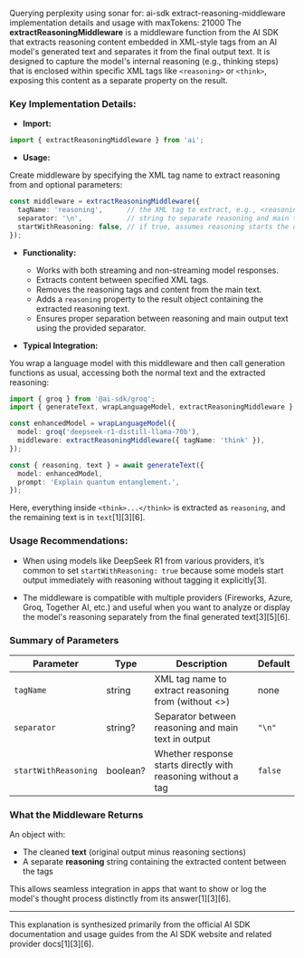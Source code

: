 Querying perplexity using sonar for: ai-sdk extract-reasoning-middleware implementation details and usage with maxTokens: 21000
The **extractReasoningMiddleware** is a middleware function from the AI SDK that extracts reasoning content embedded in XML-style tags from an AI model's generated text and separates it from the final output text. It is designed to capture the model's internal reasoning (e.g., thinking steps) that is enclosed within specific XML tags like `<reasoning>` or `<think>`, exposing this content as a separate property on the result.

### Key Implementation Details:

- **Import:**

```ts
import { extractReasoningMiddleware } from 'ai';
```

- **Usage:**

Create middleware by specifying the XML tag name to extract reasoning from and optional parameters:

```ts
const middleware = extractReasoningMiddleware({
  tagName: 'reasoning',      // the XML tag to extract, e.g., <reasoning>...</reasoning>
  separator: '\n',           // string to separate reasoning and main text in the final output (optional, default '\n')
  startWithReasoning: false, // if true, assumes reasoning starts the output without initial tag (optional)
});
```

- **Functionality:**

  - Works with both streaming and non-streaming model responses.
  - Extracts content between specified XML tags.
  - Removes the reasoning tags and content from the main text.
  - Adds a `reasoning` property to the result object containing the extracted reasoning text.
  - Ensures proper separation between reasoning and main output text using the provided separator.

- **Typical Integration:**

You wrap a language model with this middleware and then call generation functions as usual, accessing both the normal text and the extracted reasoning:

```ts
import { groq } from '@ai-sdk/groq';
import { generateText, wrapLanguageModel, extractReasoningMiddleware } from 'ai';

const enhancedModel = wrapLanguageModel({
  model: groq('deepseek-r1-distill-llama-70b'),
  middleware: extractReasoningMiddleware({ tagName: 'think' }),
});

const { reasoning, text } = await generateText({
  model: enhancedModel,
  prompt: 'Explain quantum entanglement.',
});
```

Here, everything inside `<think>...</think>` is extracted as `reasoning`, and the remaining text is in `text`[1][3][6].

### Usage Recommendations:

- When using models like DeepSeek R1 from various providers, it’s common to set `startWithReasoning: true` because some models start output immediately with reasoning without tagging it explicitly[3].

- The middleware is compatible with multiple providers (Fireworks, Azure, Groq, Together AI, etc.) and useful when you want to analyze or display the model's reasoning separately from the final generated text[3][5][6].

### Summary of Parameters

| Parameter         | Type    | Description                                                      | Default   |
|-------------------|---------|------------------------------------------------------------------|-----------|
| `tagName`         | string  | XML tag name to extract reasoning from (without <>)             | none      |
| `separator`       | string? | Separator between reasoning and main text in output              | `"\n"`    |
| `startWithReasoning` | boolean?| Whether response starts directly with reasoning without a tag   | `false`   |

### What the Middleware Returns

An object with:

- The cleaned **text** (original output minus reasoning sections)
- A separate **reasoning** string containing the extracted content between the tags

This allows seamless integration in apps that want to show or log the model's thought process distinctly from its answer[1][3][6].

---

This explanation is synthesized primarily from the official AI SDK documentation and usage guides from the AI SDK website and related provider docs[1][3][6].